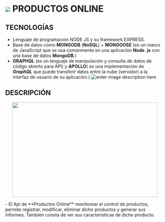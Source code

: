 # ![](image.png) PRODUCTOS ONLINE
## TECNOLOGÍAS
- Lenguaje de programación NODE JS y su framework EXPRESS.
- Base de datos como **MONGODB** (**NoSQL**) + **MONGOOSE** (es un marco de JavaScript que se usa comúnmente en una aplicación **Node**. **js** con una base de datos **MongoDB**.)
-  **GRAPHQL** (es un lenguaje de manipulación y consulta de datos de código abierto para API) y **APOLLO**( es una implementación de _**GraphQL**_ que puede transferir datos entre la nube (servidor) a la interfaz de usuario de su aplicación.)
![enter image description here](https://miro.medium.com/max/2756/1*rV8XbNaeIvjBiHaVxXtEEA.png)

## DESCRIPCIÓN
<p align="center">
  <img width="460" height="300" src="https://emojipedia-us.s3.dualstack.us-west-1.amazonaws.com/thumbs/160/facebook/230/shopping-trolley_1f6d2.png">
</p>
- El Api de **Productos Online** monitorear el control de productos, permite registrar, modificar, eliminar dicho productos y generar sus informes. Tambien consta de ver sus caracteristicas de dicho producto.